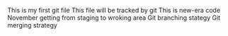This is my first git file
This file will be tracked by git
This is new-era code
November
getting from staging to wroking area
Git branching stategy
Git merging strategy
